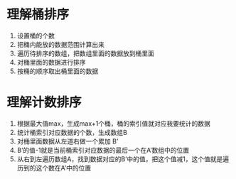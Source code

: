 # 理解桶排序
1.	设置桶的个数
2.	把桶内能放的数据范围计算出来
3.	遍历待排序的数组，把数组里面的数据放到桶里面
4.	对桶里面的数据进行排序
5.	按桶的顺序取出桶里面的数据

# 理解计数排序
1.	根据最大值max，生成max+1个桶，桶的索引值就对应我要统计的数据
2.	统计桶索引对应数据的个数，生成数组B
3.	对桶里面数据从左道右做一个累加 B’
4.	B’的值-1就是当前桶索引对应数据的最后一个在A’数组中的位置
5.	从右到左遍历数组A，找到数据对应的B’中的值，把这个值减1，这个值就是遍历到的这个数在A’中的位置
